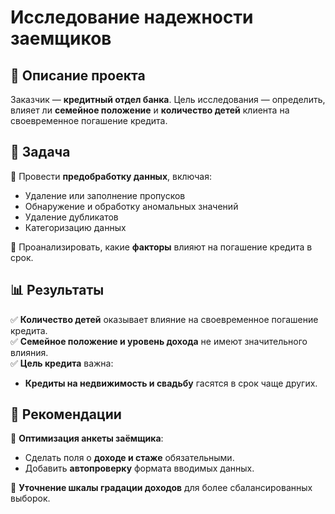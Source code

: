 # Исследование надежности заемщиков

## 📌 Описание проекта  
Заказчик — **кредитный отдел банка**. Цель исследования — определить, влияет ли **семейное положение** и **количество детей** клиента на своевременное погашение кредита.  

## 🎯 Задача  
📌 Провести **предобработку данных**, включая:  
- Удаление или заполнение пропусков  
- Обнаружение и обработку аномальных значений  
- Удаление дубликатов  
- Категоризацию данных  

📌 Проанализировать, какие **факторы** влияют на погашение кредита в срок.  

## 📊 Результаты  
✅ **Количество детей** оказывает влияние на своевременное погашение кредита.  
✅ **Семейное положение и уровень дохода** не имеют значительного влияния.  
✅ **Цель кредита** важна:  
- **Кредиты на недвижимость и свадьбу** гасятся в срок чаще других.  

## 🚀 Рекомендации  
🔹 **Оптимизация анкеты заёмщика**:  
- Сделать поля о **доходе и стаже** обязательными.  
- Добавить **автопроверку** формата вводимых данных.  

🔹 **Уточнение шкалы градации доходов** для более сбалансированных выборок.  
